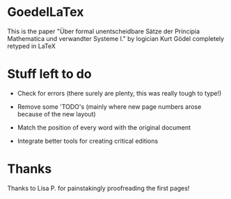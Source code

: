 # GoedelLaTex
This is the paper "Über formal unentscheidbare Sätze der Principia Mathematica und verwandter Systeme I." by logician Kurt Gödel completely retyped in LaTeX

# Stuff left to do

- Check for errors (there surely are plenty, this was really tough to type!)

- Remove some 'TODO's (mainly where new page numbers arose because of the new layout)

- Match the position of every word with the original document

- Integrate better tools for creating critical editions

# Thanks

Thanks to Lisa P. for painstakingly proofreading the first pages!
